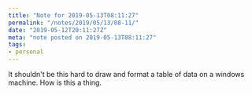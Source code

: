 ```yaml
---
title: "Note for 2019-05-13T08:11:27"
permalink: "/notes/2019/05/13/08-11/"
date: "2019-05-12T20:11:27Z"
meta: "note posted on 2019-05-13T08:11:27"
tags:
- personal
---
```

It shouldn't be this hard to draw and format a table of data on a windows machine. How is this a thing.
